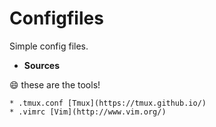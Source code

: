 # Configfiles

Simple config files.

* **Sources**

:smile: these are the tools!

    * .tmux.conf [Tmux](https://tmux.github.io/)
    * .vimrc [Vim](http://www.vim.org/)

